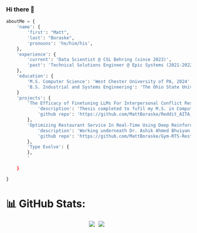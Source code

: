 ### Hi there 👋

```python
aboutMe = {
    'name': {
        'first': "Matt",
        'last': "Boraske", 
        'pronouns': 'he/him/his',
    },
    'experience': {
        'current': 'Data Scientist @ CSL Behring (since 2023)',
        'past': 'Technical Solutions Engineer @ Epic Systems (2021-2022), Machine Learning Intern @ Honda (2020), New Model and Innovation Intern @ Honda (2019)'
    },
    'education': {
        'M.S. Computer Science': 'West Chester University of PA, 2024',
        'B.S. Industrial and Systems Engineering': 'The Ohio State University, 2021'
    }
    'projects': {
        'The Efficacy of Finetuning LLMs For Interpersonal Conflict Resolution': {
            'description': 'Thesis completed to fufil my M.S. in Computer Science @ WCUPA.'
            'github repo': 'https://github.com/MattBoraske/Reddit_AITA_Conflict_Resolution'
        },
        'Optimizing Restaurant Service In Real-Time Using Deep Reinforcement Learning': {
            'description': 'Working underneath Dr. Ashik Ahmed Bhuiyan of WCUPA to develop a OpenAI gym environment to train DRL agents to optimize labor allocation in counter-service restaurants to minimize customer wait times.'
            'github repo': 'https://github.com/MattBoraske/Gym-RTS-Restaurant'
        },
        'Type Evolve': {
        },
        '

    }

}    
```
# 📊 GitHub Stats:

<div style="display: flex; justify-content: center;">
    <img src="https://github-readme-stats-sigma-ten-24.vercel.app/api?username=MattBoraske&hide=issues&count_private=true&theme=dark&hide_border=true&include_all_commits=true" style="margin-right: 10px;">
    <img src="https://github-readme-streak-stats.herokuapp.com/?user=MattBoraske&theme=dark&hide_border=true" style="margin-right: 10px;">
</div>

